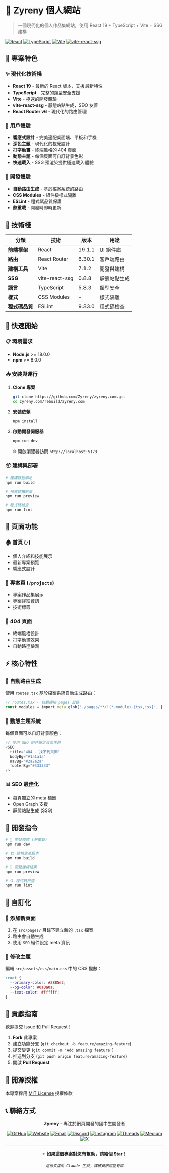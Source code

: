 # 🌟 Zyreny 個人網站

> 一個現代化的個人作品集網站，使用 React 19 + TypeScript + Vite + SSG 建構

[![React](https://img.shields.io/badge/React-19.1.1-61dafb?style=flat-square&logo=react)](https://reactjs.org/)
[![TypeScript](https://img.shields.io/badge/TypeScript-5.8.3-3178c6?style=flat-square&logo=typescript)](https://typescriptlang.org/)
[![Vite](https://img.shields.io/badge/Vite-7.1.2-646cff?style=flat-square&logo=vite)](https://vitejs.dev/)
[![vite-react-ssg](https://img.shields.io/badge/SSG-vite--react--ssg-00d8ff?style=flat-square)](https://github.com/antfu/vite-react-ssg)

## 🚀 專案特色

### ✨ 現代化技術棧
- **React 19** - 最新的 React 版本，支援最新特性
- **TypeScript** - 完整的類型安全支援
- **Vite** - 極速的開發體驗
- **vite-react-ssg** - 靜態站點生成，SEO 友善
- **React Router v6** - 現代化的路由管理

### 🎨 用戶體驗
- **響應式設計** - 完美適配桌面端、平板和手機
- **深色主題** - 現代化的視覺設計
- **打字動畫** - 終端風格的 404 頁面
- **動態主題** - 每個頁面可自訂背景色彩
- **快速載入** - SSG 預渲染提供極速載入體驗

### 🔧 開發體驗
- **自動路由生成** - 基於檔案系統的路由
- **CSS Modules** - 組件級樣式隔離
- **ESLint** - 程式碼品質保證
- **熱重載** - 開發時即時更新

## 🚀 技術棧

| 分類 | 技術 | 版本 | 用途 |
|------|------|------|------|
| **前端框架** | React | 19.1.1 | UI 組件庫 |
| **路由** | React Router | 6.30.1 | 客戶端路由 |
| **建構工具** | Vite | 7.1.2 | 開發與建構 |
| **SSG** | vite-react-ssg | 0.8.8 | 靜態站點生成 |
| **語言** | TypeScript | 5.8.3 | 類型安全 |
| **樣式** | CSS Modules | - | 樣式隔離 |
| **程式碼品質** | ESLint | 9.33.0 | 程式碼檢查 |

## 🚀 快速開始

### 📋 環境需求

- **Node.js** >= 18.0.0
- **npm** >= 8.0.0

### 📥 安裝與運行

1. **Clone 專案**
   ```bash
   git clone https://github.com/Zyreny/zyreny.com.git
   cd zyreny.com/rebuild/zyreny.com
   ```

2. **安裝依賴**
   ```bash
   npm install
   ```

3. **啟動開發伺服器**
   ```bash
   npm run dev
   ```
   
   🌐 開啟瀏覽器訪問 `http://localhost:5173`

### 📦 建構與部署

```bash
# 建構靜態網站
npm run build

# 預覽建構結果
npm run preview

# 程式碼檢查
npm run lint
```

## 🎯 頁面功能

### 🏠 首頁 (`/`)
- 個人介紹和技能展示
- 最新專案預覽
- 響應式設計

### 📁 專案頁 (`/projects`)
- 專案作品集展示
- 專案詳細資訊
- 技術標籤

### 🚫 404 頁面
- 終端風格設計
- 打字動畫效果
- 自動路徑檢測

## ⚡ 核心特性

### 🔄 自動路由生成
使用 `routes.tsx` 基於檔案系統自動生成路由：
```typescript
// routes.tsx - 自動掃描 pages 目錄
const modules = import.meta.glob('./pages/**/!(*.module).{tsx,jsx}', { eager: true })
```

### 🎨 動態主題系統
每個頁面可以自訂背景顏色：
```typescript
// 使用 SEO 組件設定頁面主題
<SEO
  title="404 - 找不到頁面"
  bodyBg="#1a1a1a"
  navBg="#2a2a2a"
  footerBg="#333333"
/>
```

### 📊 SEO 最佳化
- 每頁獨立的 meta 標籤
- Open Graph 支援
- 靜態站點生成 (SSG)

## 🔧 開發指令

```bash
# 🚀 開發模式 (熱重載)
npm run dev

# 🏗️ 建構生產版本
npm run build

# 👀 預覽建構結果
npm run preview

# 🔍 程式碼檢查
npm run lint
```

## 🎨 自訂化

### 🎯 添加新頁面
1. 在 `src/pages/` 目錄下建立新的 `.tsx` 檔案
2. 路由會自動生成
3. 使用 `SEO` 組件設定 meta 資訊

### 🌈 修改主題
編輯 `src/assets/css/main.css` 中的 CSS 變數：
```css
:root {
  --primary-color: #2885e2;
  --bg-color: #0a0a0a;
  --text-color: #ffffff;
}
```

## 🤝 貢獻指南

歡迎提交 Issue 和 Pull Request！

1. **Fork** 此專案
2. 建立功能分支 (`git checkout -b feature/amazing-feature`)
3. 提交變更 (`git commit -m 'Add amazing feature'`)
4. 推送到分支 (`git push origin feature/amazing-feature`)
5. 開啟 **Pull Request**

## 📄 開源授權

本專案採用 [MIT License](LICENSE) 授權條款

## 📞 聯絡方式

<div align="center">

**Zyreny** - 專注於網頁開發的國中生開發者

[![GitHub](https://img.shields.io/badge/GitHub-Zyreny-181717?style=flat-square&logo=github)](https://github.com/Zyreny)
[![Website](https://img.shields.io/badge/Website-zyreny.com-2885e2?style=flat-square&logo=firefox)](https://zyreny.com)
[![Email](https://img.shields.io/badge/Email-hi@zyreny.com-181717?style=flat-square&logo=gmail)](mailto:hi@zyreny.com)
[![Discord](https://img.shields.io/badge/Discord-Zyreny_Studio-5865F2?style=flat-square&logo=discord)](https://discord.gg/XdedtvmPZ6)
[![Instagram](https://img.shields.io/badge/Instagram-zyrenyy-E4405F?style=flat-square&logo=instagram)](https://www.instagram.com/zyrenyy)
[![Threads](https://img.shields.io/badge/Threads-@zyrenyy-000000?style=flat-square&logo=threads)](https://www.threads.net/@zyrenyy)
[![Medium](https://img.shields.io/badge/Medium-Zyreny-000000?style=flat-square&logo=medium)](https://zyreny.medium.com/)
[![X](https://img.shields.io/badge/X-@zyrenyy-1DA1F2?style=flat-square&logo=x)](https://x.com/zyrenyy)

---

⭐ **如果這個專案對您有幫助，請給個 Star！**

*`這份文檔由 Claude 生成，詳細資訊可能有誤`*

</div>
